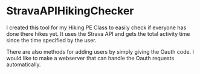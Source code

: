 # StravaAPIHikingChecker

I created this tool for my Hiking PE Class to easily check if everyone has done there hikes yet. It uses the Strava API and gets the total activity time since the time specified by the user.

There are also methods for adding users by simply giving the Oauth code. I would like to make a webserver that can handle the Oauth requests automatically.
